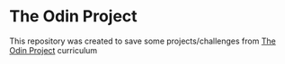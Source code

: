# The Odin Project

 This repository was created to save some projects/challenges from <a href="https://www.theodinproject.com">The Odin Project</a> curriculum

